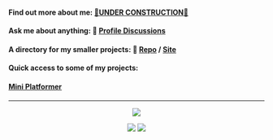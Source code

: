 #### Find out more about me: [:hammer:UNDER CONSTRUCTION:wrench:](https://kr33l.github.io/Me/)
#### Ask me about anything: 💬 [Profile Discussions](https://github.com/Kr33L/Kr33L/discussions)
#### A directory for my smaller projects: 🔭 [Repo](https://github.com/Kr33L/SmallProjects) / [Site](https://kr33l.github.io/SmallProjects/)<br>


#### Quick access to some of my projects: 
#### [Mini Platformer](https://kr33l.github.io/MiniPlatformer/)<br>

---
<p align="center">
 <img src="https://streak-stats.demolab.com?user=Kr33L&theme=github-dark&hide_border=true&border_radius=45&width=120" />
</p>

<p align="center">

 <img src="https://github-readme-stats.vercel.app/api/top-langs/?username=Kr33L&layout=compact&title_color=ffffff&text_color=ffffff&bg_color=0d1117&hide_border=true" />

 <img src="https://skillicons.dev/icons?i=js,cs,css,html,vscode,visualstudio&perline=2"  />
 
</p>
